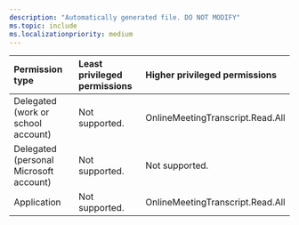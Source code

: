 ```yaml
---
description: "Automatically generated file. DO NOT MODIFY"
ms.topic: include
ms.localizationpriority: medium
---
```


|Permission type|Least privileged permissions|Higher privileged permissions|
|:---|:---|:---|
|Delegated (work or school account)|Not supported.|OnlineMeetingTranscript.Read.All|
|Delegated (personal Microsoft account)|Not supported.|Not supported.|
|Application|Not supported.|OnlineMeetingTranscript.Read.All|

